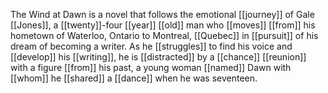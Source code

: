 The Wind at Dawn is a novel that follows the emotional [[journey]] of Gale [[Jones]], a [[twenty]]-four [[year]] [[old]] man who [[moves]] [[from]] his hometown of Waterloo, Ontario to Montreal, [[Quebec]] in [[pursuit]] of his dream of becoming a writer. As he [[struggles]] to find his voice and [[develop]] his [[writing]], he is [[distracted]] by a [[chance]] [[reunion]] with a figure [[from]] his past, a young woman [[named]] Dawn with [[whom]] he [[shared]] a [[dance]] when he was seventeen.